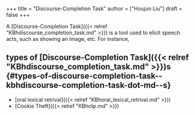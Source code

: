 +++
title = "Discourse-Completion Task"
author = ["Houjun Liu"]
draft = false
+++

A [Discourse-Completion Task]({{< relref "KBhdiscourse_completion_task.md" >}}) is a tool used to elicit speech acts, such as showing an image, etc. For instance,


## types of [Discourse-Completion Task]({{< relref "KBhdiscourse_completion_task.md" >}})s {#types-of-discourse-completion-task--kbhdiscourse-completion-task-dot-md--s}

-   [oral lexical retrival]({{< relref "KBhoral_lexical_retrival.md" >}})
-   [Cookie Theft]({{< relref "KBhctp.md" >}})